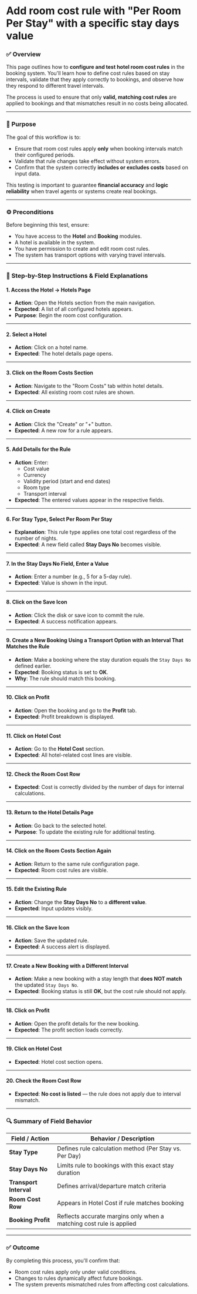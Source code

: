 # Add room cost rule with "Per Room Per Stay" with a specific stay days value

### ✅ Overview

This page outlines how to **configure and test hotel room cost rules** in the booking system. You'll learn how to define cost rules based on stay intervals, validate that they apply correctly to bookings, and observe how they respond to different travel intervals.

The process is used to ensure that only **valid, matching cost rules** are applied to bookings and that mismatches result in no costs being allocated.

***

### 🎯 Purpose

The goal of this workflow is to:

* Ensure that room cost rules apply **only** when booking intervals match their configured periods.
* Validate that rule changes take effect without system errors.
* Confirm that the system correctly **includes or excludes costs** based on input data.

This testing is important to guarantee **financial accuracy** and **logic reliability** when travel agents or systems create real bookings.

***

### ⚙️ Preconditions

Before beginning this test, ensure:

* You have access to the **Hotel** and **Booking** modules.
* A hotel is available in the system.
* You have permission to create and edit room cost rules.
* The system has transport options with varying travel intervals.

***

### 🔄 Step-by-Step Instructions & Field Explanations

#### 1. Access the **Hotel → Hotels** Page

* **Action**: Open the Hotels section from the main navigation.
* **Expected**: A list of all configured hotels appears.
* **Purpose**: Begin the room cost configuration.

***

#### 2. Select a Hotel

* **Action**: Click on a hotel name.
* **Expected**: The hotel details page opens.

***

#### 3. Click on the **Room Costs** Section

* **Action**: Navigate to the "Room Costs" tab within hotel details.
* **Expected**: All existing room cost rules are shown.

***

#### 4. Click on **Create**

* **Action**: Click the "Create" or "+" button.
* **Expected**: A new row for a rule appears.

***

#### 5. Add Details for the Rule

* **Action**: Enter:
  * Cost value
  * Currency
  * Validity period (start and end dates)
  * Room type
  * Transport interval
* **Expected**: The entered values appear in the respective fields.

***

#### 6. For **Stay Type**, Select **Per Room Per Stay**

* **Explanation**: This rule type applies one total cost regardless of the number of nights.
* **Expected**: A new field called **Stay Days No** becomes visible.

***

#### 7. In the **Stay Days No** Field, Enter a Value

* **Action**: Enter a number (e.g., 5 for a 5-day rule).
* **Expected**: Value is shown in the input.

***

#### 8. Click on the **Save Icon**

* **Action**: Click the disk or save icon to commit the rule.
* **Expected**: A success notification appears.

***

#### 9. Create a New Booking Using a Transport Option with an Interval That Matches the Rule

* **Action**: Make a booking where the stay duration equals the `Stay Days No` defined earlier.
* **Expected**: Booking status is set to **OK**.
* **Why**: The rule should match this booking.

***

#### 10. Click on **Profit**

* **Action**: Open the booking and go to the **Profit** tab.
* **Expected**: Profit breakdown is displayed.

***

#### 11. Click on **Hotel Cost**

* **Action**: Go to the **Hotel Cost** section.
* **Expected**: All hotel-related cost lines are visible.

***

#### 12. Check the **Room Cost** Row

* **Expected**: Cost is correctly divided by the number of days for internal calculations.

***

#### 13. Return to the Hotel Details Page

* **Action**: Go back to the selected hotel.
* **Purpose**: To update the existing rule for additional testing.

***

#### 14. Click on the **Room Costs** Section Again

* **Action**: Return to the same rule configuration page.
* **Expected**: Room cost rules are visible.

***

#### 15. Edit the Existing Rule

* **Action**: Change the **Stay Days No** to a **different value**.
* **Expected**: Input updates visibly.

***

#### 16. Click on the **Save Icon**

* **Action**: Save the updated rule.
* **Expected**: A success alert is displayed.

***

#### 17. Create a New Booking with a **Different Interval**

* **Action**: Make a new booking with a stay length that **does NOT match** the updated `Stay Days No`.
* **Expected**: Booking status is still **OK**, but the cost rule should not apply.

***

#### 18. Click on **Profit**

* **Action**: Open the profit details for the new booking.
* **Expected**: The profit section loads correctly.

***

#### 19. Click on **Hotel Cost**

* **Expected**: Hotel cost section opens.

***

#### 20. Check the **Room Cost** Row

* **Expected**: **No cost is listed** — the rule does not apply due to interval mismatch.

***

### 🔍 Summary of Field Behavior

| Field / Action         | Behavior / Description                                              |
| ---------------------- | ------------------------------------------------------------------- |
| **Stay Type**          | Defines rule calculation method (Per Stay vs. Per Day)              |
| **Stay Days No**       | Limits rule to bookings with this exact stay duration               |
| **Transport Interval** | Defines arrival/departure match criteria                            |
| **Room Cost Row**      | Appears in Hotel Cost if rule matches booking                       |
| **Booking Profit**     | Reflects accurate margins only when a matching cost rule is applied |

***

### ✅ Outcome

By completing this process, you'll confirm that:

* Room cost rules apply only under valid conditions.
* Changes to rules dynamically affect future bookings.
* The system prevents mismatched rules from affecting cost calculations.
